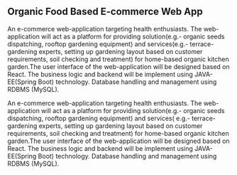 ## Organic Food Based E-commerce Web App

An e-commerce web-application targeting health enthusiasts. The web-application will act as a platform for providing solution(e.g.- organic seeds dispatching, rooftop gardening equipment) and services(e.g.- terrace-gardening experts, setting up gardening layout based on customer requirements, soil checking and treatment) for home-based organic kitchen garden.The user interface of the web-application will be designed based on React.
The business logic and backend will be implement using JAVA-EE(Spring Boot) technology.
Database handling and management using RDBMS (MySQL).
 
An e-commerce web-application targeting health enthusiasts. The web-application will act as a platform for providing solution(e.g.- organic seeds dispatching, rooftop gardening equipment) and services( e.g.- terrace-gardening experts, setting up gardening layout based on customer requirements, soil checking and treatment) for home-based organic kitchen garden.The user interface of the web-application will be designed based on React.
The business logic and backend will be implement using JAVA-EE(Spring Boot) technology.
Database handling and management using RDBMS (MySQL).
